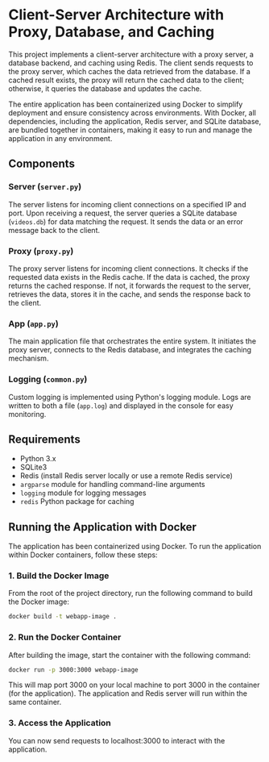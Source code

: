 # Client-Server Architecture with Proxy, Database, and Caching

This project implements a client-server architecture with a proxy server, a database backend, and caching using Redis. The client sends requests to the proxy server, which caches the data retrieved from the database. If a cached result exists, the proxy will return the cached data to the client; otherwise, it queries the database and updates the cache.

The entire application has been containerized using Docker to simplify deployment and ensure consistency across environments. With Docker, all dependencies, including the application, Redis server, and SQLite database, are bundled together in containers, making it easy to run and manage the application in any environment.

## Components

### Server (`server.py`)
The server listens for incoming client connections on a specified IP and port. Upon receiving a request, the server queries a SQLite database (`videos.db`) for data matching the request. It sends the data or an error message back to the client.

### Proxy (`proxy.py`)
The proxy server listens for incoming client connections. It checks if the requested data exists in the Redis cache. If the data is cached, the proxy returns the cached response. If not, it forwards the request to the server, retrieves the data, stores it in the cache, and sends the response back to the client.

### App (`app.py`)
The main application file that orchestrates the entire system. It initiates the proxy server, connects to the Redis database, and integrates the caching mechanism.

### Logging (`common.py`)
Custom logging is implemented using Python's logging module. Logs are written to both a file (`app.log`) and displayed in the console for easy monitoring.

## Requirements

- Python 3.x
- SQLite3
- Redis (install Redis server locally or use a remote Redis service)
- `argparse` module for handling command-line arguments
- `logging` module for logging messages
- `redis` Python package for caching

## Running the Application with Docker

The application has been containerized using Docker. To run the application within Docker containers, follow these steps:

### 1. Build the Docker Image
From the root of the project directory, run the following command to build the Docker image:

```bash
docker build -t webapp-image .
```

### 2. Run the Docker Container
After building the image, start the container with the following command:

```bash
docker run -p 3000:3000 webapp-image
```

This will map port 3000 on your local machine to port 3000 in the container (for the application). The application and Redis server will run within the same container.

### 3. Access the Application
You can now send requests to localhost:3000 to interact with the application.

